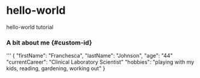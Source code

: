# hello-world
 hello-world tutorial
### A bit about me {#custom-id}
'''
{
"firstName":  "Franchesca",
"lastName":  "Johnson",
"age":  "44"
"currentCareer": "Clinical Laboratory Scientist"
"hobbies": "playing with my kids, reading, gardening, working out"
}
